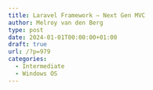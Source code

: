 ```yaml
---
title: Laravel Framework – Next Gen MVC
author: Melroy van den Berg
type: post
date: 2024-01-01T00:00:00+01:00
draft: true
url: /?p=979
categories:
  - Intermediate
  - Windows OS
---
```

